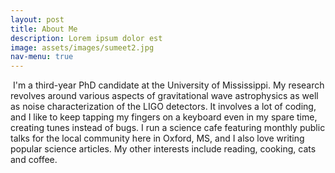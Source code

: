 ```yaml
---
layout: post
title: About Me
description: Lorem ipsum dolor est
image: assets/images/sumeet2.jpg
nav-menu: true
---
```


<p><span class="image right"><img src="{% link assets/images/sumeet2.jpg %}" alt="" /></span> I'm a third-year PhD candidate at the University of Mississippi. My research revolves around various aspects of gravitational wave astrophysics as well as noise characterization of the LIGO detectors. It involves a lot of coding, and I like to keep tapping my fingers on a keyboard even in my spare time, creating tunes instead of bugs. I run a science cafe featuring monthly public talks for the local community here in Oxford, MS, and I also love writing popular science articles. My other interests include reading, cooking, cats and coffee.</p>
